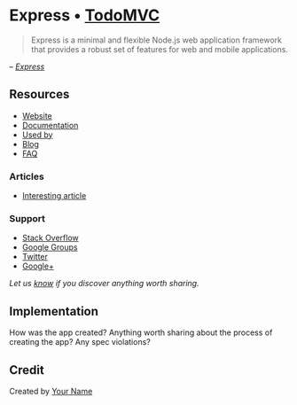 # Express • [TodoMVC](http://todomvc.com)

> Express is a minimal and flexible Node.js web application framework that provides a robust set of features for web and mobile applications.

&ndash; _[Express](https://expressjs.com/)_

## Resources

- [Website]()
- [Documentation]()
- [Used by]()
- [Blog]()
- [FAQ]()

### Articles

- [Interesting article]()

### Support

- [Stack Overflow](http://stackoverflow.com/questions/tagged/__)
- [Google Groups]()
- [Twitter](http://twitter.com/__)
- [Google+]()

*Let us [know](https://github.com/tastejs/todomvc/issues) if you discover anything worth sharing.*


## Implementation

How was the app created? Anything worth sharing about the process of creating the app? Any spec violations?


## Credit

Created by [Your Name](http://your-website.com)
